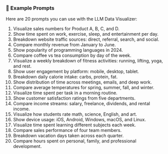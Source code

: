 ### 🧪 Example Prompts

Here are 20 prompts you can use with the LLM Data Visualizer:

1. Visualize sales numbers for Product A, B, C, and D.
2. Show time spent on work, exercise, sleep, and entertainment per day.
3. Breakdown website traffic sources: direct, referral, search, and social.
4. Compare monthly revenue from January to June.
5. Show popularity of programming languages in 2024.
6. Compare coffee vs tea consumption by day of the week.
7. Visualize a weekly breakdown of fitness activities: running, lifting, yoga, and rest.
8. Show user engagement by platform: mobile, desktop, tablet.
9. Breakdown daily calorie intake: carbs, protein, fat.
10. Show distribution of time across meetings, emails, and deep work.
11. Compare average temperatures for spring, summer, fall, and winter.
12. Visualize time spent per task in a morning routine.
13. Show customer satisfaction ratings from five departments.
14. Compare income streams: salary, freelance, dividends, and rental income.
15. Visualize how students rate math, science, English, and art.
16. Show device usage: iOS, Android, Windows, macOS, and Linux.
17. Visualize time spent learning different subjects each week.
18. Compare sales performance of four team members.
19. Breakdown vacation days taken across each quarter.
20. Compare hours spent on personal, family, and professional development.
